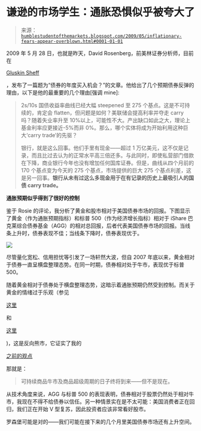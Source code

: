<!--yml

分类：未分类

日期：2024-05-18 00:52:46

-->

# 谦逊的市场学生：通胀恐惧似乎被夸大了

> 来源：[`humblestudentofthemarkets.blogspot.com/2009/05/inflationary-fears-appear-overblown.html#0001-01-01`](https://humblestudentofthemarkets.blogspot.com/2009/05/inflationary-fears-appear-overblown.html#0001-01-01)

2009 年 5 月 28 日，也就是昨天，David Rosenberg，前美林证券分析师，目前在

[Gluskin Sheff](http://www.gluskinsheff.com/)

，发布了一篇题为“债券的年度买入机会？”的文章。他给出了几个预期债券反弹的理由，以下是他的最重要的几个理由[强调 mine]:

> 2s/10s 国债收益率曲线已经大幅 steepened 至 275 个基点。这是不可持续的，肯定会 flatten，但问题是如何？美联储会提高利率并夺走 carry 吗？随着失业率升至 10%以上，可能性不大。产出缺口如此之大，理论上基金利率应更接近-5%而非 0%。那么，哪个实体将成为开始利用这种巨大‘carry trade’的先驱？
> 
> 银行，就是这么回事。他们手里有现金——超过 1 万亿美元，这不仅是记录，而且比过去认为的正常水平高三倍还多。与此同时，即使私营部门借款在下降，商业银行今年也没有增加任何国库证券。但是，曲线从四个月前的 170 个基点变为今天的 275 个基点，市场提供的巨大 275 个基点利差，这是另一回事。**银行从未有过这么多现金用于在有记录的历史上最吸引人的国债 carry trade。**

**通胀预期似乎得到了很好的控制**

鉴于 Rosie 的评论，我分析了黄金和股市相对于美国债券市场的回报。下图显示了黄金（作为通胀预期指标）和标普 500（作为经济增长指标）相对于 iShare 巴克莱综合债券基金（AGG）的相对总回报，后者代表美国债券市场的回报。当线条上升时，债券表现不佳；当线条下降时，债券表现优于。

![](https://blogger.googleusercontent.com/img/b/R29vZ2xl/AVvXsEhcqmMcy8DdzIkjL5F5HKZpXZ2sIF_sjX53SbNEPjOqWcb-6Y5CD73tKa80Xx03i5EyU6RnRgPtIJTHW3E4EKdh2V6AowQmQjRoG6p9ZC27N1PLK9NeMwE16SPn44sJfe-h-x4oeEULSx2B/s1600-h/AGG+relative.JPG)

尽管量化宽松、信用担忧等引发了一场轩然大波，但自 2007 年底以来，黄金相对于债券一直呈横盘整理态势。在同一时期，债券相对处于牛市，表现优于标普 500。

随着黄金相对于债券处于横盘整理态势，这暗示着通胀预期仍然受到控制。而关于黄金的情绪过于乐观（参见

[这里](http://www.marketwatch.com/story/contrarian-signs-for-gold-sentiment-point-down)

和

[这里](http://www.sentimentrader.com/subscriber/charts/WEEKLY/SURVEY_GOLD.htm)

)，这是反向熊市，它证实了我的

[之前的观点](http://humblestudentofthemarkets.blogspot.com/2009/05/start-of-great-commodity-bull-market.html)

那就是：

> 可持续商品牛市及商品超级周期的日子终将到来——但不是现在。

从技术角度来说，AGG 与标普 500 的表现表明，债券相对于股票仍然处于相对牛市，我现在不得不给债券以信任。另一种情景实在是不太可能：美国消费者正在回归，我们正在开始 V 型复苏，因此投资者应该非常看好股市。

罗森堡可能是对的——我们可能在接下来的几个月里美国债券市场还有上升空间。
